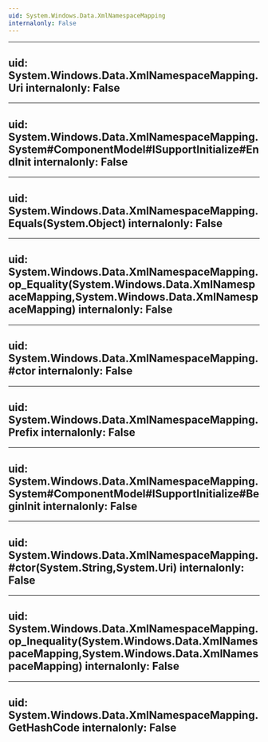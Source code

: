 ```yaml
---
uid: System.Windows.Data.XmlNamespaceMapping
internalonly: False
---
```


---
uid: System.Windows.Data.XmlNamespaceMapping.Uri
internalonly: False
---

---
uid: System.Windows.Data.XmlNamespaceMapping.System#ComponentModel#ISupportInitialize#EndInit
internalonly: False
---

---
uid: System.Windows.Data.XmlNamespaceMapping.Equals(System.Object)
internalonly: False
---

---
uid: System.Windows.Data.XmlNamespaceMapping.op_Equality(System.Windows.Data.XmlNamespaceMapping,System.Windows.Data.XmlNamespaceMapping)
internalonly: False
---

---
uid: System.Windows.Data.XmlNamespaceMapping.#ctor
internalonly: False
---

---
uid: System.Windows.Data.XmlNamespaceMapping.Prefix
internalonly: False
---

---
uid: System.Windows.Data.XmlNamespaceMapping.System#ComponentModel#ISupportInitialize#BeginInit
internalonly: False
---

---
uid: System.Windows.Data.XmlNamespaceMapping.#ctor(System.String,System.Uri)
internalonly: False
---

---
uid: System.Windows.Data.XmlNamespaceMapping.op_Inequality(System.Windows.Data.XmlNamespaceMapping,System.Windows.Data.XmlNamespaceMapping)
internalonly: False
---

---
uid: System.Windows.Data.XmlNamespaceMapping.GetHashCode
internalonly: False
---
